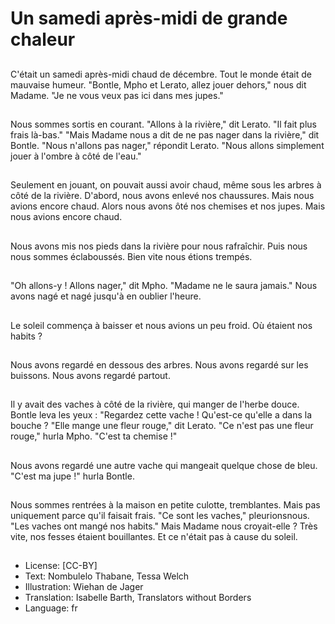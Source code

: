 # Un samedi après-midi de grande chaleur

##
C'était un samedi après-midi
chaud de décembre. Tout le
monde était de mauvaise
humeur.
"Bontle, Mpho et Lerato, allez
jouer dehors," nous dit
Madame.
"Je ne vous veux pas ici dans
mes jupes."

##
Nous sommes sortis en courant.
"Allons à la rivière," dit Lerato.
"Il fait plus frais là-bas."
"Mais Madame nous a dit de ne
pas nager dans la rivière," dit
Bontle.
"Nous n'allons pas nager,"
répondit Lerato. "Nous allons
simplement jouer à l'ombre à
côté de l'eau."

##
Seulement en jouant, on
pouvait aussi avoir chaud,
même sous les arbres à côté de
la rivière.
D'abord, nous avons enlevé nos
chaussures.
Mais nous avions encore chaud.
Alors nous avons ôté nos
chemises et nos jupes.
Mais nous avions encore chaud.

##
Nous avons mis nos pieds dans
la rivière pour nous rafraîchir.
Puis nous nous sommes
éclaboussés.
Bien vite nous étions trempés.

##
"Oh allons-y ! Allons nager," dit
Mpho. "Madame ne le saura
jamais."
Nous avons nagé et nagé
jusqu'à en oublier l'heure.

##
Le soleil commença à baisser et
nous avions un peu froid.
Où étaient nos habits ?

##
Nous avons regardé en dessous
des arbres.
Nous avons regardé sur les
buissons.
Nous avons regardé partout.

##
Il y avait des vaches à côté de
la rivière, qui manger de l'herbe
douce.
Bontle leva les yeux : "Regardez
cette vache ! Qu'est-ce qu'elle a
dans la bouche ?
"Elle mange une fleur rouge,"
dit Lerato.
"Ce n'est pas une fleur rouge,"
hurla Mpho. "C'est ta chemise !"

##
Nous avons regardé une autre
vache qui mangeait quelque
chose de bleu.
"C'est ma jupe !" hurla Bontle.

##
Nous sommes rentrées à la
maison en petite culotte,
tremblantes. Mais pas
uniquement parce qu'il faisait
frais.
"Ce sont les vaches," pleurionsnous. "Les vaches ont mangé
nos habits."
Mais Madame nous croyait-elle
? Très vite, nos fesses étaient
bouillantes. Et ce n'était pas à
cause du soleil.

##
* License: [CC-BY]
* Text: Nombulelo Thabane, Tessa Welch
* Illustration: Wiehan de Jager
* Translation: Isabelle Barth, Translators without Borders
* Language: fr
